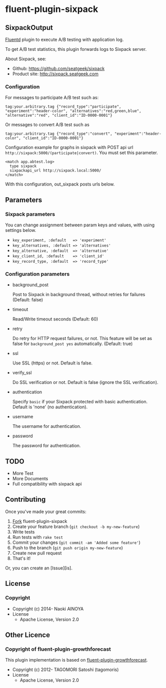 # fluent-plugin-sixpack

## SixpackOutput

[Fluentd](http://fluentd.org) plugin to execute A/B testing with application log.

To get A/B test statistics, this plugin forwards logs to Sixpack server.

About Sixpack, see:
* Github: https://github.com/seatgeek/sixpack
* Product site: http://sixpack.seatgeek.com

### Configuration

For messages to participate A/B test such as:

    tag:your.arbitrary.tag {"record_type":"participate", "experiment":"header-color", "alternatives":"red,green,blue", "alternative":"red", "client_id":"ID-0000-0001"}

Or messages to convert A/B test such as

    tag:your.arbitrary.tag {"record_type":"convert", "experiment":"header-color", "client_id":"ID-0000-0001"}

Configuration example for graphs in sixpack with POST api url `http://sixpack:5000/(participate|convert)`. You must set this parameter.

    <match app.abtest.log>
      type sixpack
      sixpackapi_url http://sixpack.local:5000/
    </match>

With this configuration, out_sixpack posts urls below.

## Parameters

### Sixpack parameters

You can change assignment between param keys and values, with using settings below.

- `key_experiment, :default   => 'experiment'`
- `key_alternatives, :default => 'alternatives'`
- `key_alternative, :default  => 'alternative'`
- `key_client_id, :default    => 'client_id'`
- `key_record_type, :default  => 'record_type'`

### Configuration parameters

* background_post

    Post to Sixpack in background thread, without retries for failures (Default: false)

* timeout

    Read/Write timeout seconds (Default: 60)

* retry

    Do retry for HTTP request failures, or not. This feature will be set as false for `background_post yes` automatically. (Default: true)

* ssl

    Use SSL (https) or not. Default is false.

* verify\_ssl

    Do SSL verification or not. Default is false (ignore the SSL verification).

* authentication

    Specify `basic` if your Sixpack protected with basic authentication. Default is 'none' (no authentication).

* username

    The username for authentication.

* password

    The password for authentication.

## TODO

* More Test
* More Documents
* Full compatibility with sixpack api

## Contributing

Once you've made your great commits:

1. [Fork][fk] fluent-plugin-sixpack
2. Create your feature branch (``git checkout -b my-new-feature``)
3. Write tests
4. Run tests with ``rake test``
5. Commit your changes (``git commit -am 'Added some feature'``)
6. Push to the branch (``git push origin my-new-feature``)
7. Create new pull request
8. That's it!

Or, you can create an [Issue][is].

## License

### Copyright

* Copyright (c) 2014- Naoki AINOYA
* License
  * Apache License, Version 2.0

## Other Licence

### Copyright of fluent-plugin-growthforecast

This plugin implementation is based on [fluent-plugin-growthforecast](https://github.com/tagomoris/fluent-plugin-growthforecast).

* Copyright (c) 2012- TAGOMORI Satoshi (tagomoris)
* License
  * Apache License, Version 2.0

[fk]: http://help.github.com/forking/
